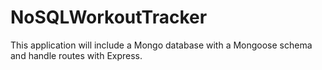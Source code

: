# NoSQLWorkoutTracker
This application will include a Mongo database with a Mongoose schema and handle routes with Express.

